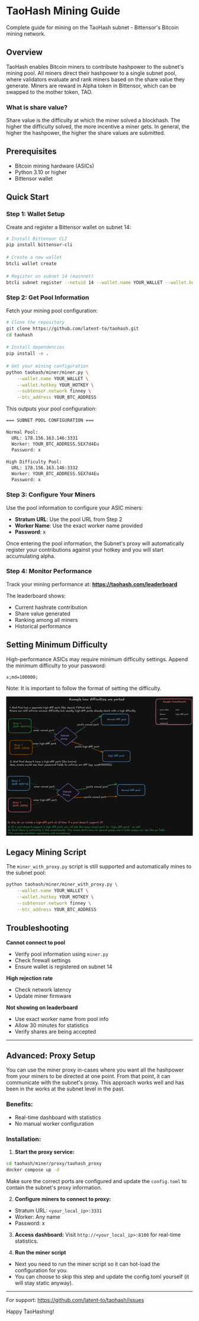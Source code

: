 # TaoHash Mining Guide
Complete guide for mining on the TaoHash subnet - Bittensor's Bitcoin mining network.

## Overview
TaoHash enables Bitcoin miners to contribute hashpower to the subnet's mining pool. All miners direct their hashpower to a single subnet pool, where validators evaluate and rank miners based on the share value they generate.
Miners are reward in Alpha token in Bittensor, which can be swapped to the mother token, TAO. 

### What is share value? 
Share value is the difficulty at which the miner solved a blockhash. The higher the difficulty solved, the more incentive a miner gets. 
In general, the higher the hashpower, the higher the share values are submitted. 

## Prerequisites
- Bitcoin mining hardware (ASICs)
- Python 3.10 or higher
- Bittensor wallet

## Quick Start

### Step 1: Wallet Setup
Create and register a Bittensor wallet on subnet 14:

```bash
# Install Bittensor CLI
pip install bittensor-cli

# Create a new wallet
btcli wallet create

# Register on subnet 14 (mainnet)
btcli subnet register --netuid 14 --wallet.name YOUR_WALLET --wallet.hotkey YOUR_HOTKEY --network finney
```

### Step 2: Get Pool Information
Fetch your mining pool configuration:

```bash
# Clone the repository
git clone https://github.com/latent-to/taohash.git
cd taohash

# Install dependencies
pip install -e .

# Get your mining configuration
python taohash/miner/miner.py \
    --wallet.name YOUR_WALLET \
    --wallet.hotkey YOUR_HOTKEY \
    --subtensor.network finney \
    --btc_address YOUR_BTC_ADDRESS
```

This outputs your pool configuration:
```
=== SUBNET POOL CONFIGURATION ===

Normal Pool:
  URL: 178.156.163.146:3331
  Worker: YOUR_BTC_ADDRESS.5EX7d4Eu
  Password: x

High Difficulty Pool:
  URL: 178.156.163.146:3332
  Worker: YOUR_BTC_ADDRESS.5EX7d4Eu
  Password: x
```

### Step 3: Configure Your Miners
Use the pool information to configure your ASIC miners:
- **Stratum URL**: Use the pool URL from Step 2
- **Worker Name**: Use the exact worker name provided
- **Password**: x

Once entering the pool information, the Subnet's proxy will automatically register your contributions against your hotkey and you will start accumulating alpha. 

### Step 4: Monitor Performance
Track your mining performance at: **https://taohash.com/leaderboard**

The leaderboard shows:
- Current hashrate contribution
- Share value generated
- Ranking among all miners
- Historical performance

## Setting Minimum Difficulty

High-performance ASICs may require minimum difficulty settings. Append the minimum difficulty to your password:

```
x;md=100000;
```
Note: It is important to follow the format of setting the difficulty. 

![Minimum Difficulty Settings](./images/miner_difficulties.png)

## Legacy Mining Script

The `miner_with_proxy.py` script is still supported and automatically mines to the subnet pool:

```bash
python taohash/miner/miner_with_proxy.py \
    --wallet.name YOUR_WALLET \
    --wallet.hotkey YOUR_HOTKEY \
    --subtensor.network finney \
    --btc_address YOUR_BTC_ADDRESS
```

## Troubleshooting

**Cannot connect to pool**
- Verify pool information using `miner.py`
- Check firewall settings
- Ensure wallet is registered on subnet 14

**High rejection rate**
- Check network latency
- Update miner firmware

**Not showing on leaderboard**
- Use exact worker name from pool info
- Allow 30 minutes for statistics
- Verify shares are being accepted

---

## Advanced: Proxy Setup

You can use the miner proxy in-cases where you want all the hashpower from your miners to be directed at one point.
From that point, it can communicate with the subnet's proxy. 
This approach works well and has been in the works at the subnet level in the past. 

### Benefits:
- Real-time dashboard with statistics
- No manual worker configuration

### Installation:

1. **Start the proxy service:**
```bash
cd taohash/miner/proxy/taohash_proxy
docker compose up -d
```
Make sure the correct ports are configured and update the `config.toml` to contain the subnet's proxy information. 

2. **Configure miners to connect to proxy:**
- Stratum URL: `<your_local_ip>:3331`
- Worker: Any name
- Password: x

3. **Access dashboard:**
Visit `http://<your_local_ip>:8100` for real-time statistics.

4. **Run the miner script**
- Next you need to run the miner script so it can hot-load the configuration for you. 
- You can choose to skip this step and update the config.toml yourself (it will stay static anyway).

---

For support: https://github.com/latent-to/taohash/issues

Happy TaoHashing!